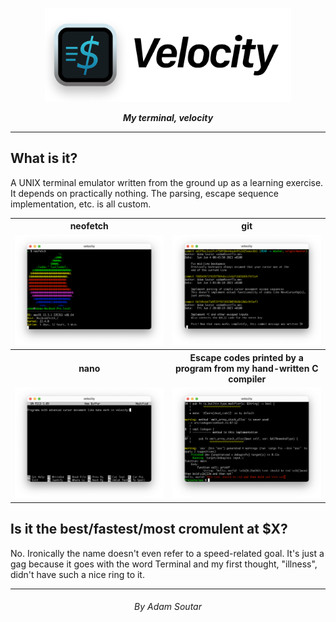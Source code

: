 <p align=center>
<img src="./assets/banner.png" height=150 />

<p align=center>
<b><i>My terminal, velocity</b></i>

---

## What is it?

A UNIX terminal emulator written from the ground up as a
learning exercise. It depends on practically nothing. The
parsing, escape sequence implementation, etc. is all custom.

<table>
<tr>
  <th>neofetch</th><th>git</th>
</tr>
<tr>
<td>
  <img src="./assets/screenshots/v-neofetch.png">
</td>
<td>
  <img src="./assets/screenshots/v-git.png">
</td>
</tr>
<tr>
  <th>nano</th>
  <th>Escape codes printed by a program from my hand-written C compiler</th>
</tr>
<tr>
<td>
  <img src="./assets/screenshots/v-nano.png">
</td>
<td>
  <img src="./assets/screenshots/v-ass.png">
</td>
</tr>
</table>

## Is it the best/fastest/most cromulent at $X?

No. Ironically the name doesn't even refer to a speed-related
goal. It's just a gag because it goes with the word Terminal
and my first thought, "illness", didn't have such a nice ring
to it.

---

<h6 align=center>By Adam Soutar
